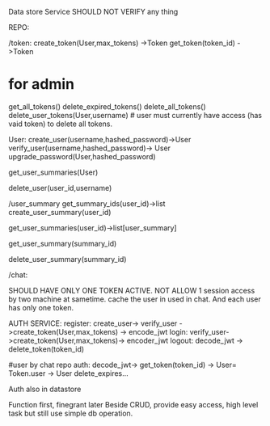 Data store Service
SHOULD NOT VERIFY any thing

REPO:

/token:
create_token(User,max_tokens) ->Token
get_token(token_id) ->Token

# for admin
get_all_tokens()
delete_expired_tokens()
delete_all_tokens()
delete_user_tokens(User,username) # user must currently have access (has vaid token) to delete all tokens.

User:
create_user(username,hashed_password)->User
verify_user(username,hashed_password)-> User
upgrade_password(User,hashed_password)

get_user_summaries(User)


delete_user(user_id,username)


/user_summary
get_summary_ids(user_id)->list
create_user_summary(user_id)

get_user_summaries(user_id)->list[user_summary]

get_user_summary(summary_id)

delete_user_summary(summary_id)


/chat:

SHOULD HAVE ONLY ONE TOKEN ACTIVE. NOT ALLOW 1 session access by two machine at sametime.
cache the user in used in chat. And each user has only one token.

AUTH SERVICE:
register: create_user-> verify_user ->create_token(User,max_tokens) -> encode_jwt 
login: verify_user->create_token(User,max_tokens)-> encoder_jwt
logout: decode_jwt -> delete_token(token_id)

#user by chat repo
auth: decode_jwt-> get_token(token_id) -> User= Token.user -> User
delete_expires...

Auth also in datastore

Function first, finegrant later
Beside CRUD, provide easy access, high level task but still use simple db operation.